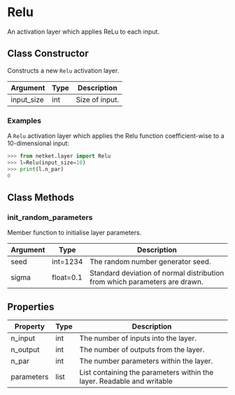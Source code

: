 # Relu
An activation layer which applies ReLu to each input.

## Class Constructor
Constructs a new ``Relu`` activation layer.

| Argument |Type| Description  |
|----------|----|--------------|
|input_size|int |Size of input.|

### Examples
A ``Relu`` activation layer which applies the Relu function
coefficient-wise to a 10-dimensional input:

```python
>>> from netket.layer import Relu
>>> l=Relu(input_size=10)
>>> print(l.n_par)
0

```



## Class Methods 
### init_random_parameters
Member function to initialise layer parameters.

|Argument|  Type   |                               Description                                |
|--------|---------|--------------------------------------------------------------------------|
|seed    |int=1234 |The random number generator seed.                                         |
|sigma   |float=0.1|Standard deviation of normal distribution from which parameters are drawn.|

## Properties
| Property |Type|                                    Description                                    |
|----------|----|-----------------------------------------------------------------------------------|
|n_input   |int | The number of inputs into the layer.                                              |
|n_output  |int | The number of outputs from the layer.                                             |
|n_par     |int | The number parameters within the layer.                                           |
|parameters|list| List containing the parameters within the layer.             Readable and writable|

